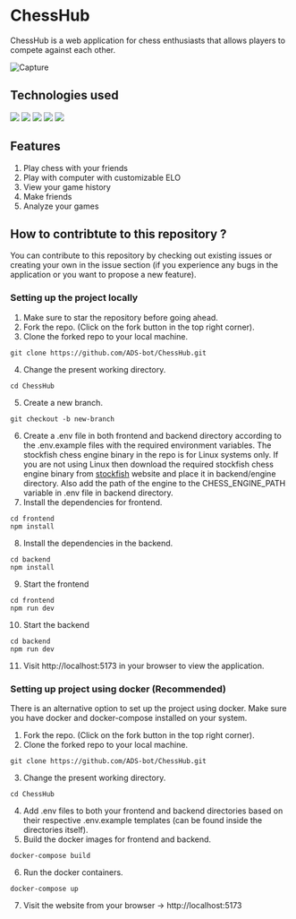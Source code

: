 # ChessHub
ChessHub is a web application for chess enthusiasts that allows players to compete against each other.

![Capture](https://github.com/ADS-bot/ChessHub/assets/95487062/d4bc47fe-9364-43e6-8a6e-081daee55d98)


## Technologies used
<p>
<a href="https://react.dev/"><img src="https://img.shields.io/badge/React-20232A?style=for-the-badge&logo=react&logoColor=61DAFB" /></a>
<a href="https://www.mongodb.com/"><img src="https://img.shields.io/badge/MongoDB-4EA94B?style=for-the-badge&logo=mongodb&logoColor=white" /></a>
<a href="https://nodejs.org/en"><img src="https://img.shields.io/badge/Node%20js-339933?style=for-the-badge&logo=nodedotjs&logoColor=white" /></a>
<a href="https://expressjs.com/"><img src="https://img.shields.io/badge/Express%20js-000000?style=for-the-badge&logo=express&logoColor=white" /></a>
<a href="https://socket.io/"><img src="https://img.shields.io/badge/Socket.io-010101?&style=for-the-badge&logo=Socket.io&logoColor=white" /></a>
</p>

## Features
1. Play chess with your friends
2. Play with computer with customizable ELO
3. View your game history
4. Make friends
5. Analyze your games

## How to contribtute to this repository ?
You can contribute to this repository by checking out existing issues or creating your own in the issue section (if you experience any bugs in the application or you want to propose a new feature).

### Setting up the project locally
1. Make sure to star the repository before going ahead.
2. Fork the repo. (Click on the fork button in the top right corner).
3. Clone the forked repo to your local machine.
```
git clone https://github.com/ADS-bot/ChessHub.git 
```
4. Change the present working directory.
```
cd ChessHub
```
5. Create a new branch.
```
git checkout -b new-branch
```
6. Create a .env file in both frontend and backend directory according to the .env.example files with the required environment variables. The stockfish chess engine binary in the repo is for Linux systems only. If you are not using Linux then download the required stockfish chess engine binary from <a href="https://stockfishchess.org/download/">stockfish</a> website and place it in backend/engine directory. Also add the path of the engine to the CHESS_ENGINE_PATH variable in .env file in backend directory.
7. Install the dependencies for frontend.
```
cd frontend
npm install
```
8. Install the dependencies in the backend.
```
cd backend
npm install
```
9. Start the frontend
```
cd frontend
npm run dev
```
10. Start the backend
```
cd backend
npm run dev
```
11. Visit http://localhost:5173 in your browser to view the application.

### Setting up project using docker (Recommended)
There is an alternative option to set up the project using docker. Make sure you have docker and docker-compose installed on your system.
1. Fork the repo. (Click on the fork button in the top right corner).
2. Clone the forked repo to your local machine.
```
git clone https://github.com/ADS-bot/ChessHub.git 
```
3. Change the present working directory.
```
cd ChessHub
```
4. Add .env files to both your frontend and backend directories based on their respective .env.example templates (can be found inside the directories itself).
5. Build the docker images for frontend and backend.
```
docker-compose build
```
6. Run the docker containers.
```
docker-compose up
```
7. Visit the website from your browser -> http://localhost:5173
